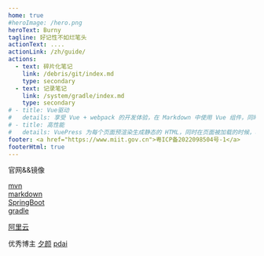 ```yaml
---
home: true
#heroImage: /hero.png
heroText: Burny
tagline: 好记性不如烂笔头
actionText: ....
actionLink: /zh/guide/
actions:
  - text: 碎片化笔记
    link: /debris/git/index.md
    type: secondary
  - text: 记录笔记
    link: /system/gradle/index.md
    type: secondary
# - title: Vue驱动
#   details: 享受 Vue + webpack 的开发体验，在 Markdown 中使用 Vue 组件，同时可以使用 Vue 来开发自定义主题。
# - title: 高性能
#   details: VuePress 为每个页面预渲染生成静态的 HTML，同时在页面被加载的时候，将作为 SPA 运行。
footer: <a href="https://www.miit.gov.cn">粤ICP备2022098504号-1</a> 
footerHtml: true
---
```


官网&&镜像

[mvn](https://developer.aliyun.com/mvn/guide)  
[markdown](https://commonmark.org/help/)  
[SpringBoot](https://start.spring.io/)  
[gradle](https://docs.gradle.org/current/userguide/more_about_tasks.html)  

[阿里云](https://start.aliyun.com/)




优秀博主
[夕颜](http://notes.xiyankt.com/#/)
[pdai](https://pdai.tech/)
